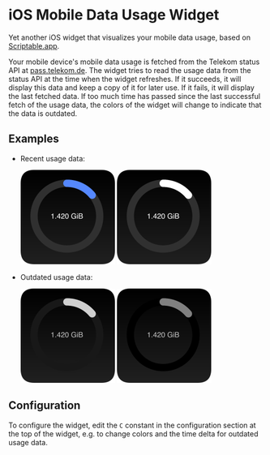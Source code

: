 # iOS Mobile Data Usage Widget

Yet another iOS widget that visualizes your mobile data usage, based on [Scriptable.app](https://scriptable.app).

Your mobile device's mobile data usage is fetched from the Telekom status API at [pass.telekom.de](https://pass.telekom.de).
The widget tries to read the usage data from the status API at the time when the widget refreshes. If it succeeds,
it will display this data and keep a copy of it for later use. If it fails, it will display the last fetched data.
If too much time has passed since the last successful fetch of the usage data, the colors of the widget will change
to indicate that the data is outdated.

## Examples

- Recent usage data:

  ![](readme-assets/example-small-1-recent.png) ![](readme-assets/example-small-2-recent.png)

- Outdated usage data:

  ![](readme-assets/example-small-1-outdated.png) ![](readme-assets/example-small-2-outdated.png)

## Configuration

To configure the widget, edit the `C` constant in the configuration section at the top of the widget, e.g. to change
colors and the time delta for outdated usage data.
